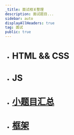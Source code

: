 ```yaml
---
_title: 面试相关整理
description: 面试题目...
sidebar: auto
displayAllHeaders: true
tag: 面试
public: true
---
```


- # HTML && CSS

- # JS

- # [小题目汇总](01.collections.md)

- # [框架](framework/guide.md)